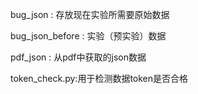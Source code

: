 bug_json : 存放现在实验所需要原始数据

bug_json_before : 实验（预实验）数据

pdf_json : 从pdf中获取的json数据

token_check.py:用于检测数据token是否合格
